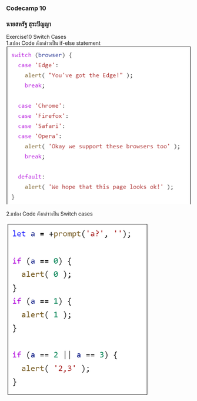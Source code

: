### Codecamp 10
### นายสหรัฐ  สุระปัญญา
Exercise10 Switch Cases  
1.แปลง Code ดังกล่าวเป็น if-else statement  
![](image1.PNG)

2.แปลง Code ดังกล่าวเป็น Switch cases  

![](image2.PNG)
